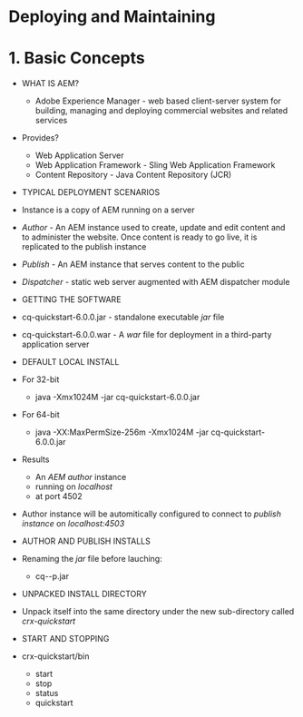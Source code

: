 # Deploying and Maintaining

# 1. Basic Concepts
* WHAT IS AEM?
	* Adobe Experience Manager - web based client-server system for building, managing and deploying commercial websites and related services 
* Provides?
	* Web Application Server
	* Web Application Framework - Sling Web Application Framework
	* Content Repository - Java Content Repository (JCR)

* TYPICAL DEPLOYMENT SCENARIOS
* Instance is a copy of AEM running on a server
* *Author* - An AEM instance used to create, update and edit content and to administer the website. Once content is ready to go live, it is replicated to the publish instance
* *Publish* - An AEM instance that serves content to the public
* *Dispatcher* - static web server augmented with AEM dispatcher module

* GETTING THE SOFTWARE
* cq-quickstart-6.0.0.jar - standalone executable *jar* file
* cq-quickstart-6.0.0.war - A *war* file for deployment in a third-party application server

* DEFAULT LOCAL INSTALL
* For 32-bit
	* java -Xmx1024M -jar cq-quickstart-6.0.0.jar
* For 64-bit
	* java -XX:MaxPermSize-256m -Xmx1024M -jar cq-quickstart-6.0.0.jar
	
* Results
	* An *AEM author* instance
	* running on *localhost*
	* at port 4502
* Author instance will be automitically configured to connect to *publish instance* on *localhost:4503*

* AUTHOR AND PUBLISH INSTALLS
* Renaming the *jar* file before lauching:
	* cq-<instance-type>-p<port-number>.jar
	
* UNPACKED INSTALL DIRECTORY
* Unpack itself into the same directory under the new sub-directory called *crx-quickstart*

* START AND STOPPING
* crx-quickstart/bin
	* start
	* stop
	* status
	* quickstart